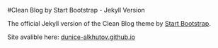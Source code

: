 #Clean Blog by Start Bootstrap - Jekyll Version

The official Jekyll version of the Clean Blog theme by [Start Bootstrap](http://startbootstrap.com/).

Site avalible here: [dunice-alkhutov.github.io](https://www.dunice-alkhutov.github.io)